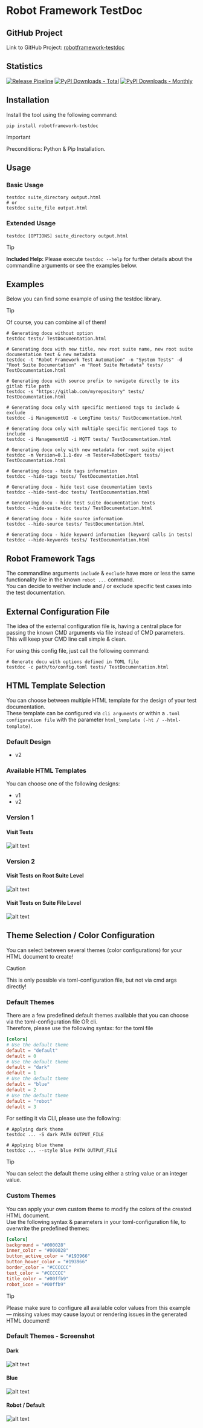 # Robot Framework TestDoc

## GitHub Project

Link to GitHub Project: [robotframework-testdoc](https://github.com/MarvKler/robotframework-testdoc)

## Statistics

[![Release Pipeline](https://github.com/MarvKler/robotframework-testdoc/actions/workflows/release.yml/badge.svg)](https://github.com/MarvKler/robotframework-testdoc/actions/workflows/release.yml)
[![PyPI Downloads - Total](https://static.pepy.tech/badge/robotframework-testdoc)](https://pepy.tech/projects/robotframework-testdoc)
[![PyPI Downloads - Monthly](https://static.pepy.tech/badge/robotframework-testdoc/month)](https://pepy.tech/projects/robotframework-testdoc)

## Installation

Install the tool using the following command:
```shell
pip install robotframework-testdoc
```

> [!IMPORTANT]
> Preconditions: Python & Pip Installation.

## Usage

### Basic Usage
```shell
testdoc suite_directory output.html
# or
testdoc suite_file output.html
```

### Extended Usage
```shell
testdoc [OPTIONS] suite_directory output.html
```

> [!TIP]
> **Included Help:** Please execute ``testdoc --help`` for further details about the commandline arguments or see the examples below.

## Examples

Below you can find some example of using the testdoc library.  

> [!TIP]
> Of course, you can combine all of them!

```shell
# Generating docu without option
testdoc tests/ TestDocumentation.html

# Generating docu with new title, new root suite name, new root suite documentation text & new metadata
testdoc -t "Robot Framework Test Automation" -n "System Tests" -d "Root Suite Documentation" -m "Root Suite Metadata" tests/ TestDocumentation.html

# Generating docu with source prefix to navigate directly to its gitlab file path
testdoc -s "https://gitlab.com/myrepository" tests/ TestDocumentation.html

# Generating docu only with specific mentioned tags to include & exclude 
testdoc -i ManagementUI -e LongTime tests/ TestDocumentation.html

# Generating docu only with multiple specific mentioned tags to include
testdoc -i ManagementUI -i MQTT tests/ TestDocumentation.html

# Generating docu only with new metadata for root suite object
testdoc -m Version=0.1.1-dev -m Tester=RobotExpert tests/ TestDocumentation.html

# Generating docu - hide tags information
testdoc --hide-tags tests/ TestDocumentation.html

# Generating docu - hide test case documentation texts
testdoc --hide-test-doc tests/ TestDocumentation.html

# Generating docu - hide test suite documentation texts
testdoc --hide-suite-doc tests/ TestDocumentation.html

# Generating docu - hide source information
testdoc --hide-source tests/ TestDocumentation.html

# Generating docu - hide keyword information (keyword calls in tests)
testdoc --hide-keywords tests/ TestDocumentation.html
```

## Robot Framework Tags
The commandline arguments ``include`` & ``exclude`` have more or less the same functionality like in the known ``robot ...`` command.     
You can decide to weither include and / or exclude specific test cases into the test documentation.

## External Configuration File
The idea of the external configuration file is, having a central place for passing the known CMD arguments via file instead of CMD parameters.   
This will keep your CMD line call simple & clean.

For using this config file, just call the following command:
```shell
# Generate docu with options defined in TOML file
testdoc -c path/to/config.toml tests/ TestDocumentation.html
```

## HTML Template Selection

You can choose between multiple HTML template for the design of your test documentation.    
These template can be configured via ``cli arguments`` or within a ``.toml configuration file`` with the parameter ``html_template (-ht / --html-template)``.

### Default Design

- v2

### Available HTML Templates

You can choose one of the following designs:
- v1
- v2

### Version 1

#### Visit Tests

![alt text](docs/html_v1_common.png)

### Version 2

#### Visit Tests on Root Suite Level

![alt text](docs/html_v2_root.png)

#### Visit Tests on Suite File Level

![alt text](docs/html_v2_suitefile.png)

## Theme Selection / Color Configuration

You can select between several themes (color configurations) for your HTML document to create!

> [!CAUTION]
> This is only possible via toml-configuration file, but not via cmd args directly!

### Default Themes

There are a few predefined default themes available that you can choose via the toml-configuration file OR cli.   
Therefore, please use the following syntax: for the toml file
```toml
[colors]
# Use the default theme
default = "default"
default = 0
# Use the default theme
default = "dark"
default = 1
# Use the default theme
default = "blue"
default = 2
# Use the default theme
default = "robot"
default = 3
```

For setting it via CLI, please use the following:
```shell
# Applying dark theme
testdoc ... -S dark PATH OUTPUT_FILE

# Applying blue theme
testdoc ... --style blue PATH OUTPUT_FILE
```

> [!TIP]
> You can select the default theme using either a string value or an integer value.

### Custom Themes

You can apply your own custom theme to modify the colors of the created HTML document.   
Use the following syntax & parameters in your toml-configuration file, to overwrite the predefined themes:
```toml
[colors]
background = "#000028"
inner_color = "#000028"
button_active_color = "#193966"
button_hover_color = "#193966"
border_color = "#CCCCCC"
text_color = "#CCCCCC"
title_color = "#00ffb9"
robot_icon = "#00ffb9"
```

> [!TIP]
> Please make sure to configure all available color values from this example — missing values may cause layout or rendering issues in the generated HTML document!

### Default Themes - Screenshot

#### Dark

![alt text](docs/style_dark.png)

#### Blue

![alt text](docs/style_blue.png)

#### Robot / Default

![alt text](docs/style_robot.png)